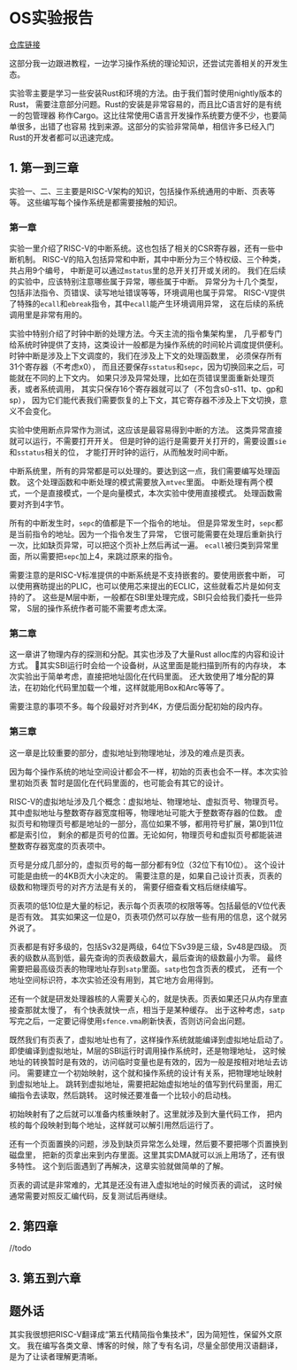 # OS实验报告

[仓库链接](https://github.com/luojia65/spicy-os)

这部分我一边跟进教程，一边学习操作系统的理论知识，还尝试完善相关的开发生态。

实验零主要是学习一些安装Rust和环境的方法。由于我们暂时使用nightly版本的Rust，
需要注意部分问题。Rust的安装是非常容易的，而且比C语言好的是有统一的包管理器
称作Cargo。这比往常使用C语言开发操作系统要方便不少，也要简单很多，出错了也容易
找到来源。这部分的实验非常简单，相信许多已经入门Rust的开发者都可以迅速完成。

## 1. 第一到三章

实验一、二、三主要是RISC-V架构的知识，包括操作系统通用的中断、页表等等。
这些编写每个操作系统是都需要接触的知识。

### 第一章

实验一里介绍了RISC-V的中断系统。这也包括了相关的CSR寄存器，还有一些中断机制。
RISC-V的陷入包括异常和中断，其中中断分为三个特权级、三个种类，共占用9个编号，
中断是可以通过`mstatus`里的总开关打开或关闭的。
我们在后续的实验中，应该特别注意哪些属于异常，哪些属于中断。
异常分为十几个类型，包括非法指令、页错误、读写地址错误等等，环境调用也属于异常。
RISC-V提供了特殊的`ecall`和`ebreak`指令，其中`ecall`能产生环境调用异常，
这在后续的系统调用里是非常有用的。

实验中特别介绍了时钟中断的处理方法。今天主流的指令集架构里，
几乎都专门给系统时钟提供了支持，这类设计一般都是为操作系统的时间轮片调度提供便利。
时钟中断是涉及上下文调度的，我们在涉及上下文的处理函数里，
必须保存所有31个寄存器（不考虑x0），
而且还要保存`sstatus`和`sepc`，因为切换回来之后，可能就在不同的上下文内。
如果只涉及异常处理，比如在页错误里面重新处理页表，或者系统调用，
其实只保存16个寄存器就可以了（不包含s0-s11、tp、gp和sp），
因为它们能代表我们需要恢复的上下文，其它寄存器不涉及上下文切换，意义不会变化。

实验中使用断点异常作为测试，这应该是最容易得到中断的方法。
这类异常直接就可以运行，不需要打开开关。
但是时钟的运行是需要开关打开的，需要设置`sie`和`sstatus`相关的位，
才能打开时钟的运行，从而触发时间中断。

中断系统里，所有的异常都是可以处理的。要达到这一点，我们需要编写处理函数。
这个处理函数和中断处理的模式需要放入`mtvec`里面。
中断处理有两个模式，一个是直接模式，一个是向量模式，本次实验中使用直接模式。
处理函数需要对齐到4字节。

所有的中断发生时，`sepc`的值都是下一个指令的地址。
但是异常发生时，`sepc`都是当前指令的地址。因为一个指令发生了异常，
它很可能需要在处理后重新执行一次，比如缺页异常，可以把这个页补上然后再试一遍。
`ecall`被归类到异常里面，所以需要把`sepc`加上4，来跳过原来的指令。

需要注意的是RISC-V标准提供的中断系统是不支持嵌套的。要使用嵌套中断，
可以使用赛昉提出的PLIC，也可以使用芯来提出的ECLIC，这些就看芯片是如何支持的了。
这些是M层中断，一般都在SBI里处理完成，SBI只会给我们委托一些异常，
S层的操作系统作者可能不需要考虑太深。

### 第二章

这一章讲了物理内存的探测和分配。其实也涉及了大量Rust alloc库的内容和设计方式。
其实SBI运行时会给一个设备树，从这里面是能扫描到所有的内存块，
本次实验出于简单考虑，直接把地址固化在代码里面。
还大致使用了堆分配的算法，在初始化代码里加载一个堆，这样就能用Box和Arc等等了。

需要注意的事项不多。每个段最好对齐到4K，方便后面分配初始的段内存。

### 第三章

这一章是比较重要的部分，虚拟地址到物理地址，涉及的难点是页表。

因为每个操作系统的地址空间设计都会不一样，初始的页表也会不一样。本次实验里初始页表
暂时是固化在代码里面的，也可能会有其它的设计。

RISC-V的虚拟地址涉及几个概念：虚拟地址、物理地址、虚拟页号、物理页号。
其中虚拟地址与整数寄存器宽度相等，物理地址可能大于整数寄存器的位数。
虚拟页号和物理页号都是地址的一部分，高位如果不够，都用符号扩展，第0到11位都是索引位，
剩余的都是页号的位置。无论如何，物理页号和虚拟页号都能装进整数寄存器宽度的页表项中。

页号是分成几部分的，虚拟页号的每一部分都有9位（32位下有10位）。
这个设计可能是由统一的4KB页大小决定的。
需要注意的是，如果自己设计页表，页表的级数和物理页号的对齐方法是有关的，
需要仔细查看文档后继续编写。

页表项的低10位是大量的标记，表示每个页表项的权限等等。包括最低的V位代表是否有效。
其实如果这一位是0，页表项仍然可以存放一些有用的信息，这个就另外说了。

页表都是有好多级的，包括Sv32是两级，64位下Sv39是三级，Sv48是四级。
页表的级数从高到低，最先查询的页表级数最大，最后查询的级数最小为零。
最终需要把最高级页表的物理地址存到`satp`里面。`satp`也包含页表的模式，
还有一个地址空间标识符，本次实验还没有用到，其它地方会用得到。

还有一个就是研发处理器核的人需要关心的，就是快表。页表如果还只从内存里直接查那就太慢了，
有个快表就快一点，相当于是某种缓存。
出于这种考虑，`satp`写完之后，一定要记得使用`sfence.vma`刷新快表，否则访问会出问题。

既然我们有页表了，虚拟地址也有了，这样操作系统就能编译到虚拟地址启动了。
即使编译到虚拟地址，M层的SBI运行时调用操作系统时，还是物理地址，
这时候地址的转换暂时是有效的，访问临时变量也是有效的，因为一般是按相对地址去访问。
需要建立一个初始映射，这个就和操作系统的设计有关系，把物理地址映射到虚拟地址上。
跳转到虚拟地址，需要把起始虚拟地址的值写到代码里面，用汇编指令去读取，然后跳转。
这时候还要准备一个比较小的启动栈。

初始映射有了之后就可以准备内核重映射了。这里就涉及到大量代码工作，
把内核的每个段映射到每个地址，这样就可以解引用然后运行了。

还有一个页面置换的问题，涉及到缺页异常怎么处理，然后要不要把哪个页置换到磁盘里，
把新的页拿出来到内存里面。这里其实DMA就可以派上用场了，还有很多特性。
这个到后面遇到了再解决，这章实验就做简单的了解。

页表的调试是非常难的，尤其是还没有进入虚拟地址的时候页表的调试，
这时候通常需要对照反汇编代码，反复测试后再继续。

## 2. 第四章

//todo

## 3. 第五到六章

## 题外话

其实我很想把RISC-V翻译成“第五代精简指令集技术”，因为简短性，保留外文原文。
我在编写各类文章、博客的时候，除了专有名词，尽量全部使用汉语翻译，是为了让读者理解更清晰。
